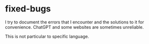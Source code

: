 # fixed-bugs

I try to document the errors that I encounter and the solutions to it for convenience. ChatGPT and some websites are sometimes unreliable. 

This is not particular to specific language. 
